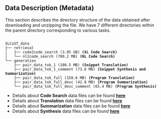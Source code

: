 ## Data Description (Metadata)
This section describes the directory structure of the data obtained after downloading and unzipping the file. We have 7 different directories within the parent directory corresponding to various tasks.

<pre><code>
XLCoST_data
├── retrieval
│   ├── code2code_search (3.05 GB) <b>(XL Code Search)</b>
│   └── nl2code_search (780.2 MB) <b>(NL Code Search)</b>
└── generation
    ├── pair_data_tok_1 (180.5 MB) <b>(Snippet Translation)</b>
    ├── pair_data_tok_1_comment (73.6 MB) <b>(Snippet Synthesis and Summarization)</b>
    ├── pair_data_tok_full (158.6 MB) <b>(Program Translation)</b>
    ├── pair_data_tok_full_desc (42.8 MB) <b>(Program Summarization)</b>
    └── pair_data_tok_full_desc_comment (65.4 MB) <b>(Program Synthesis)</b></code></pre>


* Details about **Code Search** data files can be found **[here](https://github.com/reddy-lab-code-research/XLCoST/tree/main/metadata/codesearch#code-search)**
* Details about **Translation** data files can be found **[here](https://github.com/reddy-lab-code-research/XLCoST/tree/main/metadata/translation#code-translation)**
* Details about **Summarization** data files can be found **[here](https://github.com/reddy-lab-code-research/XLCoST/tree/main/metadata/summarization#code-summarization)**
* Details about **Synthesis** data files can be found **[here](https://github.com/reddy-lab-code-research/XLCoST/tree/main/metadata/synthesis#code-synthesis)**
